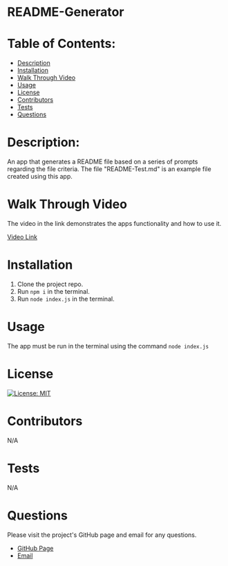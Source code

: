 # README-Generator

<h1>Table of Contents:</h1>
<ul>
  <li><a href="#description">Description</a></li>
  <li><a href="#installation">Installation</a></li>
  <li><a href="#walk-thru">Walk Through Video</a></li>
  <li><a href="#usage">Usage</a></li>
  <li><a href="#license">License</a></li>
  <li><a href="#contributors">Contributors</a></li>
  <li><a href="#tests">Tests</a></li>
  <li><a href="#questions">Questions</a></li>
</ul>

<h1 id="description">Description:</h1>
<p>An app that generates a README file based on a series of prompts regarding the file criteria. The file "README-Test.md" is an example file created using this app.</p>

<h1 id="walk-thru">Walk Through Video</h1>
<p>The video in the link demonstrates the apps functionality and how to use it.</p>
<a href="https://drive.google.com/file/d/1N9Me9wg0IDMQn24IdJMDP2ef0OUHeem9/view">Video Link</a>

<h1 id="installation">Installation</h1>

1. Clone the project repo. 
2. Run `npm i` in the terminal. 
3. Run `node index.js` in the terminal.

<h1 id="usage">Usage</h1>

The app must be run in the terminal using the command `node index.js`

<h1 id="license">License</h1>

[![License: MIT](https://img.shields.io/badge/License-MIT-yellow.svg)](https://opensource.org/licenses/MIT)

<h1 id="contributors">Contributors</h1>
<p>N/A</p>

<h1 id="tests">Tests</h1>
<p>N/A</p>

<h1 id="questions">Questions</h1>
<p>Please visit the project's GitHub page and email for any questions.</p>

- <a href="https://github.com/ktkyletran">GitHub Page</a>
- <a href="mailto: ktkyletran@gmail.com>">Email</a>

